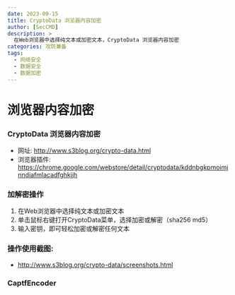 ```yaml
---
date: 2023-09-15
title: CryptoData 浏览器内容加密
author: [SecCMD]
description: >
  在Web浏览器中选择纯文本或加密文本，CryptoData 浏览器内容加密
categories: 攻防兼备
tags:
  - 网络安全
  - 数据安全
  - 数据加密
---
```


# 浏览器内容加密

### CryptoData 浏览器内容加密
- 网址: http://www.s3blog.org/crypto-data.html
- 浏览器插件: https://chrome.google.com/webstore/detail/cryptodata/kddnbgkpmoimjnndiafmlacadfghkjjh

### 加解密操作

1. 在Web浏览器中选择纯文本或加密文本
2. 单击鼠标右键打开CryptoData菜单，选择加密或解密（sha256 md5）
3. 输入密钥，即可轻松加密或解密任何文本

### 操作使用截图:
- http://www.s3blog.org/crypto-data/screenshots.html

### CaptfEncoder

